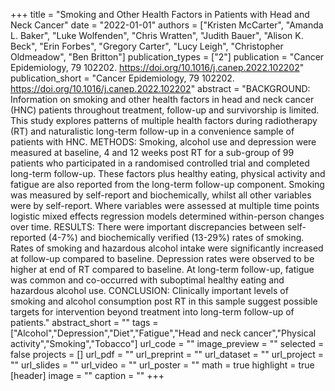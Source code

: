 +++
title = "Smoking and Other Health Factors in Patients with Head and Neck Cancer"
date = "2022-01-01"
authors = ["Kristen McCarter", "Amanda L. Baker", "Luke Wolfenden", "Chris Wratten", "Judith Bauer", "Alison K. Beck", "Erin Forbes", "Gregory Carter", "Lucy Leigh", "Christopher Oldmeadow", "Ben Britton"]
publication_types = ["2"]
publication = "Cancer Epidemiology, 79 102202. https://doi.org/10.1016/j.canep.2022.102202"
publication_short = "Cancer Epidemiology, 79 102202. https://doi.org/10.1016/j.canep.2022.102202"
abstract = "BACKGROUND: Information on smoking and other health factors in head and neck cancer (HNC) patients throughout treatment, follow-up and survivorship is limited. This study explores patterns of multiple health factors during radiotherapy (RT) and naturalistic long-term follow-up in a convenience sample of patients with HNC. METHODS: Smoking, alcohol use and depression were measured at baseline, 4 and 12 weeks post RT for a sub-group of 99 patients who participated in a randomised controlled trial and completed long-term follow-up. These factors plus healthy eating, physical activity and fatigue are also reported from the long-term follow-up component. Smoking was measured by self-report and biochemically, whilst all other variables were by self-report. Where variables were assessed at multiple time points logistic mixed effects regression models determined within-person changes over time. RESULTS: There were important discrepancies between self-reported (4-7%) and biochemically verified (13-29%) rates of smoking. Rates of smoking and hazardous alcohol intake were significantly increased at follow-up compared to baseline. Depression rates were observed to be higher at end of RT compared to baseline. At long-term follow-up, fatigue was common and co-occurred with suboptimal healthy eating and hazardous alcohol use. CONCLUSION: Clinically important levels of smoking and alcohol consumption post RT in this sample suggest possible targets for intervention beyond treatment into long-term follow-up of patients."
abstract_short = ""
tags = ["Alcohol","Depression","Diet","Fatigue","Head and neck cancer","Physical activity","Smoking","Tobacco"]
url_code = ""
image_preview = ""
selected = false
projects = []
url_pdf = ""
url_preprint = ""
url_dataset = ""
url_project = ""
url_slides = ""
url_video = ""
url_poster = ""
math = true
highlight = true
[header]
image = ""
caption = ""
+++
